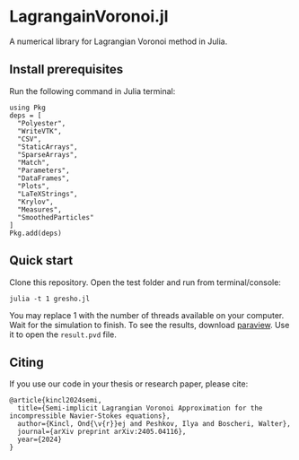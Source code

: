 # LagrangainVoronoi.jl
A numerical library for Lagrangian Voronoi method in Julia. 

## Install prerequisites
Run the following command in Julia terminal:
```
using Pkg
deps = [
  "Polyester",
  "WriteVTK",
  "CSV",
  "StaticArrays",
  "SparseArrays",
  "Match",
  "Parameters",
  "DataFrames",
  "Plots",
  "LaTeXStrings",
  "Krylov",
  "Measures",
  "SmoothedParticles"
]
Pkg.add(deps)
```
## Quick start
Clone this repository. Open the test folder and run from terminal/console:
```
julia -t 1 gresho.jl
```
You may replace 1 with the number of threads available on your computer. Wait for the simulation to finish. To see the results, download [paraview](https://www.paraview.org/download/). Use it to open the `result.pvd` file. 

## Citing
If you use our code in your thesis or research paper, please cite: 
```
@article{kincl2024semi,
  title={Semi-implicit Lagrangian Voronoi Approximation for the incompressible Navier-Stokes equations},
  author={Kincl, Ond{\v{r}}ej and Peshkov, Ilya and Boscheri, Walter},
  journal={arXiv preprint arXiv:2405.04116},
  year={2024}
}
```
